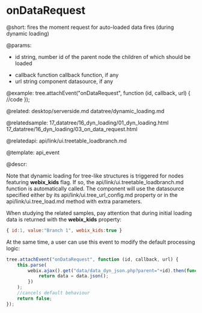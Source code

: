 onDataRequest
======================

@short:
	fires the moment request for auto-loaded data fires (during dynamic loading)

@params:
- id	string, number	id of the parent node  the children of which should be loaded
* callback	function	callback function, if any
* url	string	component datasource, if any 

@example:
tree.attachEvent("onDataRequest", function (id, callback, url) {
	//code
});

@related:
	desktop/serverside.md
	datatree/dynamic_loading.md
    

@relatedsample:
    17_datatree/16_dyn_loading/01_dyn_loading.html
    17_datatree/16_dyn_loading/03_on_data_request.html
    
@relatedapi: 
	api/link/ui.treetable_loadbranch.md
    
@template: api_event

@descr:

Note that dynamic loading for tree-like structures is triggered for nodes featuring **webix_kids** flag. If so, the api/link/ui.treetable_loadbranch.md function is automatically called. The  component will use the datasource 
specified either by its api/link/ui.tree_url_config.md property or in
the api/link/ui.tree_load.md method with extra parameters. 

When studying the related samples, pay attention that during initial loading data is returned 
with the **webix_kids** property:

~~~js
{ id:1, value:"Branch 1", webix_kids:true }
~~~

At the same time, a user can use this event to modify the default processing logic: 

~~~js
tree.attachEvent("onDataRequest", function (id, callback, url) {
   	this.parse(
    	webix.ajax().get("data/data_dyn_json.php?parent="+id).then(function (data) {
    		return data = data.json();
    	})
    );
    //cancels default behaviour
    return false;
});
~~~